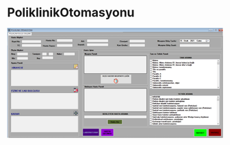 # PoliklinikOtomasyonu

![alt text](https://raw.githubusercontent.com/Darkksideyoda/Darkksideyoda.github.io/master/Urlimages/first1.png)
